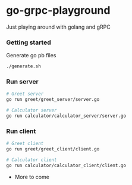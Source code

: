 # go-grpc-playground

Just playing around with golang and gRPC

### Getting started
Generate go pb files
```bash
./generate.sh
```
### Run server
```bash
# Greet server
go run greet/greet_server/server.go

# Calculator server
go run calculator/calculator_server/server.go
```

### Run client
```bash
# Greet client
go run greet/greet_client/client.go

# Calculator client
go run calculator/calculator_client/client.go
```

- More to come
